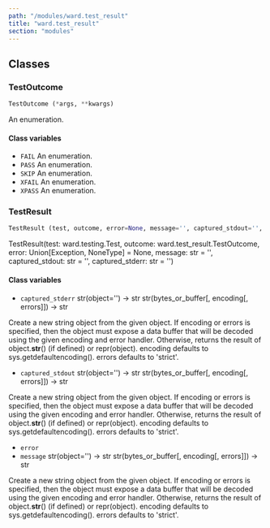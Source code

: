 ```yaml
---
path: "/modules/ward.test_result"
title: "ward.test_result"
section: "modules"
---
```


## Classes

### TestOutcome

```python
TestOutcome (*args, **kwargs)
```

An enumeration.

#### Class variables

* `FAIL` An enumeration.
* `PASS` An enumeration.
* `SKIP` An enumeration.
* `XFAIL` An enumeration.
* `XPASS` An enumeration.

### TestResult

```python
TestResult (test, outcome, error=None, message='', captured_stdout='', captured_stderr='')
```

TestResult(test: ward.testing.Test, outcome: ward.test_result.TestOutcome, error: Union[Exception, NoneType] = None, message: str = '', captured_stdout: str = '', captured_stderr: str = '')

#### Class variables

* `captured_stderr` str(object='') -> str
str(bytes_or_buffer[, encoding[, errors]]) -> str

Create a new string object from the given object. If encoding or
errors is specified, then the object must expose a data buffer
that will be decoded using the given encoding and error handler.
Otherwise, returns the result of object.__str__() (if defined)
or repr(object).
encoding defaults to sys.getdefaultencoding().
errors defaults to 'strict'.
* `captured_stdout` str(object='') -> str
str(bytes_or_buffer[, encoding[, errors]]) -> str

Create a new string object from the given object. If encoding or
errors is specified, then the object must expose a data buffer
that will be decoded using the given encoding and error handler.
Otherwise, returns the result of object.__str__() (if defined)
or repr(object).
encoding defaults to sys.getdefaultencoding().
errors defaults to 'strict'.
* `error` 
* `message` str(object='') -> str
str(bytes_or_buffer[, encoding[, errors]]) -> str

Create a new string object from the given object. If encoding or
errors is specified, then the object must expose a data buffer
that will be decoded using the given encoding and error handler.
Otherwise, returns the result of object.__str__() (if defined)
or repr(object).
encoding defaults to sys.getdefaultencoding().
errors defaults to 'strict'.